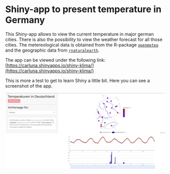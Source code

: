 # Shiny-app to present temperature in Germany

This Shiny-app allows to view the current temperature in major german cities. There is also the possibility to view the weather forecast for all those cities. The metereological data is obtained from the R-package [`openmeteo`](https://github.com/tpisel/openmeteo) and the geographic data from [`rnaturalearth`](https://github.com/ropensci/rnaturalearth). 

The app can be viewed under the following link: [https://carluna.shinyapps.io/shiny-klima/](https://carluna.shinyapps.io/shiny-klima/)

This is more a test to get to learn Shiny a little bit. 
Here you can see a screenshot of the app.

![](./screenshot.png)
